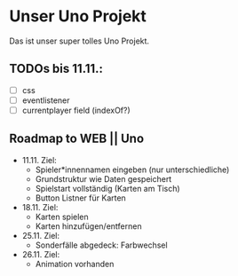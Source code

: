# Unser Uno Projekt

Das ist unser super tolles Uno Projekt.

## TODOs bis 11.11.:
- [ ] css
- [ ] eventlistener
- [ ] currentplayer field (indexOf?)

## Roadmap to WEB || Uno
 - 11.11. Ziel:
    + Spieler*innennamen eingeben (nur unterschiedliche)
    + Grundstruktur wie Daten gespeichert
    + Spielstart vollständig (Karten am Tisch)
    + Button Listner für Karten
- 18.11. Ziel:
    + Karten spielen
    + Karten hinzufügen/entfernen
- 25.11. Ziel:
    + Sonderfälle abgedeck: Farbwechsel
 - 26.11. Ziel:
    + Animation vorhanden   